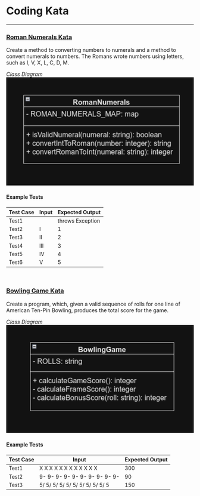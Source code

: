# Coding Kata

<hr/>

### <u>[Roman Numerals Kata](https://codingdojo.org/kata/RomanNumerals/)</u>

Create a method to converting numbers to numerals and a method to convert numerals to numbers. The Romans wrote numbers using letters, such as I, V, X, L, C, D, M.

*Class Diagram*
![img_1.png](img_1.png)

#### Example Tests

| Test Case | Input | Expected Output  |
|-----------|-------|------------------|
| Test1     |       | throws Exception |
| Test2     | I     | 1                |
| Test3     | II    | 2                |
| Test4     | III   | 3                |
| Test5     | IV    | 4                |
| Test6     | V     | 5                |

<br/>

### <u>[Bowling Game Kata](https://codingdojo.org/kata/Bowling/)</u>

Create a program, which, given a valid sequence of rolls for one line of American Ten-Pin Bowling, produces the total score for the game.

*Class Diagram*
![img_2.png](img_2.png)

#### Example Tests

| Test Case | Input                           | Expected Output |
|-----------|---------------------------------|-----------------|
| Test1     | X X X X X X X X X X X X         | 300             |
| Test2     | 9- 9- 9- 9- 9- 9- 9- 9- 9- 9-   | 90              |
| Test3     | 5/ 5/ 5/ 5/ 5/ 5/ 5/ 5/ 5/ 5/ 5 | 150             |
